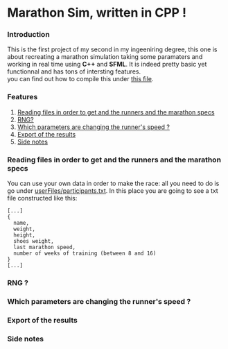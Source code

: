 <h1>Marathon Sim, written in CPP !</h1>
<h3>Introduction</h3>
<p>This is the first project of my second in my ingeeniring degree, this one is about recreating a marathon simulation taking some paramaters and working in real time using <strong>C++</strong> and <strong>SFML</strong>. It is indeed pretty basic yet functionnal and has tons of intersting features.<br/>you can find out how to compile this under <a href="build/Infos.md">this file</a>.</p>

<h3> Features </h3>
<ol>
  <li> <a href="#I">Reading files in order to get and the runners and the marathon specs</a> </li>
  <li> <a href="#II"> RNG?</a> </li>
  <li> <a href="#III">Which parameters are changing the runner's speed ?</a> </li>
  <li> <a href="#IV">Export of the results</a> </li>
  <li> <a href="#V">Side notes</a> </li>
</ol>
<h3 name="I"> Reading files in order to get and the runners and the marathon specs </h3>
<p>You can use your own data in order to make the race: all you need to do is go under <a href="userFiles/participants.txt">userFiles/participants.txt</a>. In this place you are going to see a txt file constructed like this:</br>
<code> 
[...]       
{     
  name,     
  weight,     
  height,     
  shoes weight,   
  last marathon speed,    
  number of weeks of training (between 8 and 16)    
}   
[...]
</code>
</p>
<h3 name="II"> RNG ? </h3>
<p></p>
<h3 name="III"> Which parameters are changing the runner's speed ? </h3>
<p></p>
<h3 name="IV"> Export of the results </h3>
<p></p>
<h3 name="V"> Side notes </h3>
<p></p>

